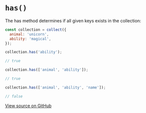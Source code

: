 # `has()`

The has method determines if all given keys exists in the collection:

```js
const collection = collect({
  animal: 'unicorn',
  ability: 'magical',
});

collection.has('ability');

// true

collection.has(['animal', 'ability']);

// true

collection.has(['animal', 'ability', 'name']);

// false
```

[View source on GitHub](https://github.com/ecrmnn/collect.js/blob/master/src/methods/has.js)